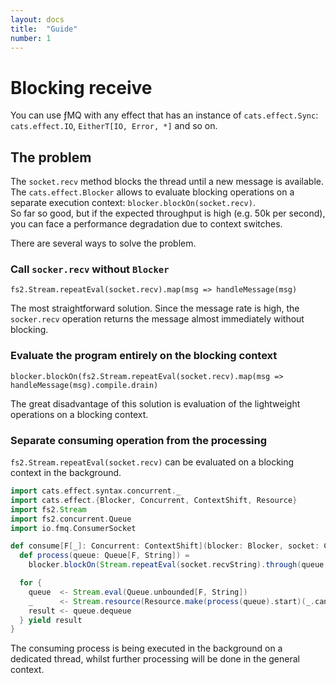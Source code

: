 ```yaml
---
layout: docs
title:  "Guide"
number: 1
---
```


# Blocking receive

You can use ƒMQ with any effect that has an instance of `cats.effect.Sync`: `cats.effect.IO`, `EitherT[IO, Error, *]` and so on.

## The problem
The `socket.recv` method blocks the thread until a new message is available.  
The `cats.effect.Blocker` allows to evaluate blocking operations on a separate execution context: `blocker.blockOn(socket.recv)`.  
So far so good, but if the expected throughput is high (e.g. 50k per second), you can face a performance degradation due to context switches.

There are several ways to solve the problem.


### Call `socker.recv` without `Blocker`  
`fs2.Stream.repeatEval(socket.recv).map(msg => handleMessage(msg)`

The most straightforward solution. Since the message rate is high, the `socker.recv` operation returns the message almost immediately without blocking.

### Evaluate the program entirely on the blocking context
`blocker.blockOn(fs2.Stream.repeatEval(socket.recv).map(msg => handleMessage(msg).compile.drain)`

The great disadvantage of this solution is evaluation of the lightweight operations on a blocking context. 

### Separate consuming operation from the processing
`fs2.Stream.repeatEval(socket.recv)` can be evaluated on a blocking context in the background. 

```scala mdoc
import cats.effect.syntax.concurrent._
import cats.effect.{Blocker, Concurrent, ContextShift, Resource}
import fs2.Stream
import fs2.concurrent.Queue
import io.fmq.ConsumerSocket

def consume[F[_]: Concurrent: ContextShift](blocker: Blocker, socket: ConsumerSocket[F]): Stream[F, String] = {
  def process(queue: Queue[F, String]) =
    blocker.blockOn(Stream.repeatEval(socket.recvString).through(queue.enqueue).compile.drain)

  for {
    queue  <- Stream.eval(Queue.unbounded[F, String])
    _      <- Stream.resource(Resource.make(process(queue).start)(_.cancel))
    result <- queue.dequeue
  } yield result
}
```

The consuming process is being executed in the background on a dedicated thread, whilst further processing will be done in the general context.


